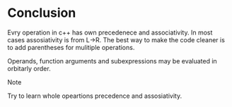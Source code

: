 # Conclusion

Evry operation in c++ has own precedenece and associativity. In most cases assosiativity is from L->R.
The best way to make the code cleaner is to add parentheses for mulitiple operations.

Operands, function arguments and subexpressions may be evaluated in orbitarly order.
> [!note]
> Try to learn whole opeartions precedence and assosiativity.

